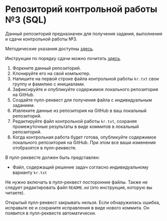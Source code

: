 # Репозиторий контрольной работы №3 (SQL)

Данный репозиторий предназначен для получения задания, выполнения и сдачи контрольной работы №3.

Методические указания доступны [здесь](https://github.com/db-course/syllabus/blob/master/tests/test3.md).

Инструкции по порядку сдачи можно почитать [здесь](https://github.com/db-course/syllabus/blob/master/git.md).

1. Форкните данный репозиторий.
1. Клонируйте его на свой компьютер.
1. Напишите на первой строке файла контрольной работы `kr.txt` свои группу и фамилию с инициалами.
1. Зафиксируйте и опубликуйте содержимое локального репозитория на GitHub.
1. Создайте пулл-реквест для получения файла с индивидуальным заданием.
1. Извлеките данные из репозитория на GitHub в ваш локальный репозиторий.
1. Редактируйте файл контрольной работы `kr.txt`, сохраняя промежуточные результаты в виде коммитов в локальный репозиторий.
1. Когда контрольная работа будет готова, опубликуйте содержимое локального репозитория на GitHub. При этом все ваши изменения отобразятся в пулл-реквесте.

В пулл-реквесте должен быть представлен:
* Файл, содержащий решение задач согласно индивидуальному варианту `kr.txt`

Не нужно включать в пулл-реквест посторонние файлы. Также не следует редактировать файл `README.md` (это инструкция, которую вы читаете).

Открытый пулл-реквест закрывать нельзя. Если обнаружилась ошибка, исправьте ее и сохраните исправления в виде нового коммита. Он появится в пулл-реквесте автоматически.